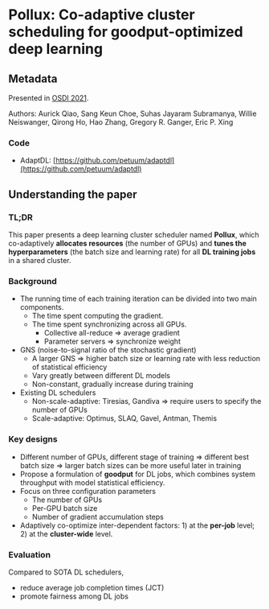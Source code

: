 # Pollux: Co-adaptive cluster scheduling for goodput-optimized deep learning

## Metadata

Presented in [OSDI 2021](https://www.usenix.org/conference/osdi21/presentation/qiao).

Authors: Aurick Qiao, Sang Keun Choe, Suhas Jayaram Subramanya, Willie Neiswanger, Qirong Ho, Hao Zhang, Gregory R. Ganger, Eric P. Xing

### Code

- AdaptDL: [https://github.com/petuum/adaptdl](https://github.com/petuum/adaptdl)

## Understanding the paper

### TL;DR

This paper presents a deep learning cluster scheduler named **Pollux**, which co-adaptively **allocates resources** (the number of GPUs) and **tunes the hyperparameters** (the batch size and learning rate) for all **DL training jobs** in a shared cluster.

### Background

- The running time of each training iteration can be divided into two main components.
    - The time spent computing the gradient.
    - The time spent synchronizing across all GPUs.
        - Collective all-reduce => average gradient
        - Parameter servers => synchronize weight
- GNS (noise-to-signal ratio of the stochastic gradient)
    - A larger GNS => higher batch size or learning rate with less reduction of statistical efficiency
    - Vary greatly between different DL models
    - Non-constant, gradually increase during training
- Existing DL schedulers
    - Non-scale-adaptive: Tiresias, Gandiva => require users to specify the number of GPUs
    - Scale-adaptive: Optimus, SLAQ, Gavel, Antman, Themis

### Key designs

- Different number of GPUs, different stage of training => different best batch size => larger batch sizes can be more useful later in training
- Propose a formulation of **goodput** for DL jobs, which combines system throughput with model statistical efficiency.
- Focus on three configuration parameters
    - The number of GPUs
    - Per-GPU batch size
    - Number of gradient accumulation steps
- Adaptively co-optimize inter-dependent factors: 1) at the **per-job** level; 2) at the **cluster-wide** level.

### Evaluation

Compared to SOTA DL schedulers,
- reduce average job completion times (JCT)
- promote fairness among DL jobs

